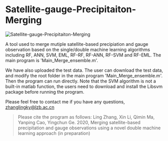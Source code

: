 # Satellite-gauge-Precipitaiton-Merging
![Satellite-gauge-Precipitaiton-Merging](https://github.com/zhanglingky/Satellite-gauge-Precipitation-Merging/blob/master/framwork.png)

A tool used to merge mutiple satellite-based precipiation and gauge observation based on the single/double machine learning algorithms including RF, ANN, SVM, EML, RF-RF, RF-ANN, RF-SVM and RF-EML. The main program is 'Main_Merge_ensemble.m'. 

We have also uploaded the test data. The user can download the test data, and modify the root folder in the main program 'Main_Merge_ensemble.m'. Then the program can run directly. Note that the SVM algorithm is not a built-in matlab function, the users need to download and install the Libsvm package before running the program. 

Please feel free to contact me if you have any questions, zhanglingky@lzb.ac.cn

> Please cite the program as follows:
Ling Zhang, Xin Li, Qimin Ma, Yanping Cao, Yingchun Ge. 2020, Merging satellite-based precipitation and gauge observations using a novel double machine learning approach (in preparation)

